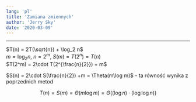 ```yaml
---
lang: 'pl'
title: 'Zamiana zmiennych'
author: 'Jerry Sky'
date: '2020-03-09'
---
```


---

$T(n) = 2T(\sqrt{n}) + \log_2 n$\
$m = \log_2 n$, $n = 2^m$, $S(m) = T(2^n) = T(n)$\
$T(2^m) = 2\cdot T(2^{\frac{n}{2}}) + m$

$S(n) = 2\cdot S(\frac{n}{2}) +m = \Theta(m\log m)$ - ta równość wynika z poprzednich metod

$$
T(n) = S(m) = \Theta(m\log m) =\Theta\big((\log n) \cdot (\log \log n)\big)
$$
